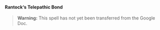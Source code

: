 #### Rantock‘s Telepathic Bond
<!-- previously "Telepathic Bond" -->
<!-- markdownlint-disable-next-line no-emphasis-as-heading -->

> **Warning:**
> This spell has not yet been transferred from the Google Doc.
